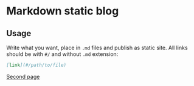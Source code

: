 # Markdown static blog

## Usage

Write what you want, place in `.md` files and publish as static site. All links should be with `#/` and without `.md` extension:

```md
[link](#/path/to/file)
```

[Second page](#/folder/second)
